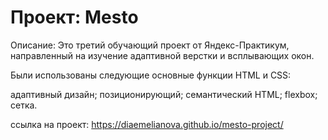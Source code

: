 # Проект: Mesto

Описание: Это третий обучающий проект от Яндекс-Практикум, направленный на изучение адаптивной верстки и всплывающих окон.

Были использованы следующие основные функции HTML и CSS:

адаптивный дизайн; позиционирующий; семантический HTML; flexbox; сетка.

ссылка на проект: https://diaemelianova.github.io/mesto-project/


